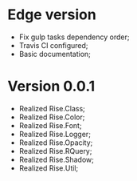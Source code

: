 Edge version
===

- Fix gulp tasks dependency order;
- Travis CI configured;
- Basic documentation;

Version 0.0.1
===

- Realized Rise.Class;
- Realized Rise.Color;
- Realized Rise.Font;
- Realized Rise.Logger;
- Realized Rise.Opacity;
- Realized Rise.RQuery;
- Realized Rise.Shadow;
- Realized Rise.Util;